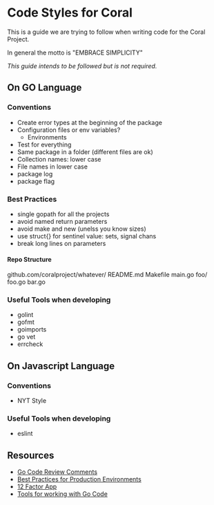 # Code Styles for Coral

This is a guide we are trying to follow when writing code for the Coral Project.

In general the motto is "EMBRACE SIMPLICITY"

*This guide intends to be followed but is not required.*

## On GO Language

### Conventions

* Create error types at the beginning of the package
* Configuration files or env variables?
  * Environments
* Test for everything
* Same package in a folder (different files are ok)
* Collection names: lower case
* File names in lower case
* package log
* package flag


### Best Practices

* single gopath for all the projects
* avoid named return parameters
* avoid make and new (unelss you know sizes)
* use struct{} for sentinel value: sets, signal chans
* break long lines on parameters

#### Repo Structure

github.com/coralproject/whatever/
  README.md
  Makefile
  main.go
  foo/
    foo.go
    bar.go

### Useful Tools when developing

* golint
* gofmt
* goimports
* go vet
* errcheck

## On Javascript Language

### Conventions

* NYT Style

### Useful Tools when developing

* eslint

## Resources

* [Go Code Review Comments](https://github.com/golang/go/wiki/CodeReviewComments)
* [Best Practices for Production Environments](https://www.youtube.com/watch?v=Y1-RLAl7iOI)
* [12 Factor App](http://12factor.net/)
* [Tools for working with Go Code](https://speakerdeck.com/farslan/tools-for-working-with-go-code)
